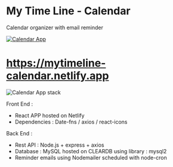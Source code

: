 # My Time Line - Calendar

Calendar organizer with email reminder

<a href="https://mytimeline-calendar.netlify.app"><img src="https://res.cloudinary.com/dokbrxcp2/image/upload/v1647001265/images/calendar_copie_cdiypo.png" alt="Calendar App"/></a>

# https://mytimeline-calendar.netlify.app

<img src="https://res.cloudinary.com/dokbrxcp2/image/upload/v1647005684/images/calendar_copie_2_okm1ws.png" alt="Calendar App stack"/>

Front End :

- React APP hosted on Netlify
- Dependencies : Date-fns / axios / react-icons

Back End :

- Rest API : Node.js + express + axios
- Database : MySQL hosted on CLEARDB using library : mysql2
- Reminder emails using Nodemailer scheduled with node-cron
